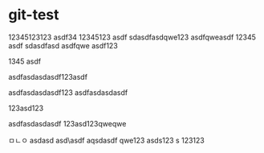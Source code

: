 # git-test

12345123123
asdf34
12345123
asdf
sdasdfasdqwe123
asdfqweasdf
12345
asdf
sdasdfasd
asdfqwe
asdf123

1345
asdf

asdfasdasdasdf123asdf

asdfasdasdasdf123
asdfasdasdasdf

123asd123

asdfasdasdasdf
123asd123qweqwe

ㅁㄴㅇ
asdasd
asd\asdf
aqsdasdf
qwe123
asds123
s
123123

